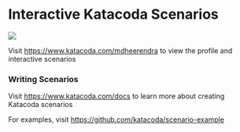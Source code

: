 # Interactive Katacoda Scenarios

[![](http://shields.katacoda.com/katacoda/mdheerendra/count.svg)](https://www.katacoda.com/mdheerendra "Get your profile on Katacoda.com")

Visit https://www.katacoda.com/mdheerendra to view the profile and interactive scenarios

### Writing Scenarios
Visit https://www.katacoda.com/docs to learn more about creating Katacoda scenarios

For examples, visit https://github.com/katacoda/scenario-example
